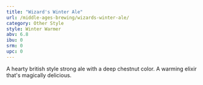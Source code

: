 ```yaml
---
title: "Wizard's Winter Ale"
url: /middle-ages-brewing/wizards-winter-ale/
category: Other Style
style: Winter Warmer
abv: 6.8
ibu: 0
srm: 0
upc: 0
---
```

A hearty british style strong ale with a deep chestnut color. A warming elixir that's magically delicious.
